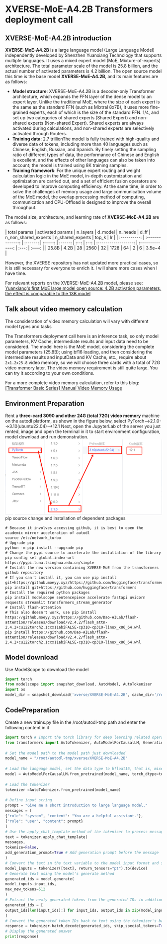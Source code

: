 # XVERSE-MoE-A4.2B Transformers deployment call
## XVERSE-MoE-A4.2B introduction
**XVERSE-MoE-A4.2B** is a large language model (Large Language Model) independently developed by Shenzhen Yuanxiang Technology that supports multiple languages. It uses a mixed expert model (MoE, Mixture-of-experts) architecture. The total parameter scale of the model is 25.8 billion, and the actual number of activated parameters is 4.2 billion. The open source model this time is the base model **XVERSE-MoE-A4.2B**, and its main features are as follows:

- **Model structure**: XVERSE-MoE-A4.2B is a decoder-only Transformer architecture, which expands the FFN layer of the dense model to an expert layer. Unlike the traditional MoE, where the size of each expert is the same as the standard FFN (such as Mixtral 8x7B), it uses more fine-grained experts, each of which is the size of the standard FFN. 1/4, and set up two categories of shared experts (Shared Expert) and non-shared experts (Non-shared Expert). Shared experts are always activated during calculations, and non-shared experts are selectively activated through Routers.
- **Training data**: 2.7 trillionThe model is fully trained with high-quality and diverse data of tokens, including more than 40 languages ​​such as Chinese, English, Russian, and Spanish. By finely setting the sampling ratio of different types of data, the performance of Chinese and English is excellent, and the effects of other languages ​​can also be taken into account; the model is trained using 8K training samples.
- **Training framework**: For the unique expert routing and weight calculation logic in the MoE model, in-depth customization and optimization are carried out, and a set of efficient fusion operators are developed to improve computing efficiency. At the same time, in order to solve the challenges of memory usage and large communication volume of the MoE model, the overlap processing method of computing, communication and CPU-Offload is designed to improve the overall throughput.

The model size, architecture, and learning rate of **XVERSE-MoE-A4.2B** are as follows:

| total params | activated params | n_layers | d_model | n_heads | d_ff | n_non_shared_experts | n_shared_experts | top_k | lr |
| :----------: | :--------------: | :------: | :-----: | :-----: | :--: | :--: | :------------------: | :--------------: | :---: | :----: |
| 25.8B | 4.2B | 28 | 2560 | 32 | 1728 | 64 | 2 | 6 | 3.5e−4 |

However, the XVERSE repository has not updated more practical cases, so it is still necessary for everyone to enrich it. I will share more cases when I have time.

For relevant reports on the XVERSE-MoE-A4.2B model, please see: [Yuanxiang's first MoE large model open source: 4.2B activation parameters, the effect is comparable to the 13B model](https://mp.weixin.qq.com/s/U_ihKmhRD6Xc0cZ8hMJ1SQ)

## Talk about video memory calculation
The consideration of video memory calculation will vary with different model types and tasks

The Transformers deployment call here is an inference task, so only model parameters, KV Cache, intermediate results and input data need to be considered. The model here is the MoE model, considering the complete model parameters (25.8B); using bf16 loading, and then considering the intermediate results and inputData and KV Cache, etc., require about `2x1.2x25.8` video memory, so we will choose three cards with a total of 72G video memory later. The video memory requirement is still quite large. You can try it according to your own conditions.

For a more complete video memory calculation, refer to this blog: [[Transformer Basic Series] Manual Video Memory Usage](https://zhuanlan.zhihu.com/p/648924115)
## Environment Preparation
Rent a **three-card 3090 and other 24G (total 72G) video memory** machine on the autodl platform, as shown in the figure below, select PyTorch-->2.1.0-->3.10(ubuntu22.04)-->12.1
Next, open the JupyterLab of the server you just rented, image and open the terminal in it to start environment configuration, model download and run demonstration. 
![Alt ​​text](images/1.png)
pip source change and installation of dependent packages
```shell
# Because it involves accessing github, it is best to open the academic mirror acceleration of autodl
source /etc/network_turbo
# Upgrade pip
python -m pip install --upgrade pip
# Change the pypi source to accelerate the installation of the library
pip config set global.index-url https://pypi.tuna.tsinghua.edu.cn/simple
# Install the new version containing XVERSE-MoE from the transformers github repository
# If you can't install it, you can use pip install git+https://github.moeyy.xyz/https://github.com/huggingface/transformers
pip install git+https://github.com/huggingface/transformers
# Install the required python packages
pip install modelscope sentencepiece accelerate fastapi uvicorn requests streamlit transformers_stream_generator
# Install flash-attention
# This also doesn't work, use pip install https://github.moeyy.xyz/https://github.com/Dao-AILab/flash-attention/releases/download/v2.4.2/flash_attn-2.4.2+cu122torch2.1cxx11abiFALSE-cp310-cp310-linux_x86_64.whl
pip install https://github.com/Dao-AILab/flash-attention/releases/download/v2.4.2/flash_attn-2.4.2+cu122torch2.1cxx11abiFALSE-cp310-cp310-linux_x86_64.whl
```
## Model download
Use ModelScope to download the model
```python
import torch
from modelscope import snapshot_download, AutoModel, AutoTokenizer
import os
model_dir = snapshot_download('xverse/XVERSE-MoE-A4.2B', cache_dir='/root/autodl-tmp', revision='master')
```
## CodePreparation
Create a new trains.py file in the /root/autodl-tmp path and enter the following content in it
```python
import torch # Import the torch library for deep learning related operations
from transformers import AutoTokenizer, AutoModelForCausalLM, GenerationConfig # The three classes are used to load the tokenizer, load the causal language model, and load the generation configuration respectively

# Set the model path to the model path just downloaded
model_name = "/root/autodl-tmp/xverse/XVERSE-MoE-A4.2B"

# Load the language model, set the data type to bfloat16, that is, mixed precision format to optimize performance and reduce video memory usage, and set the inference device to `auto` to automatically select the best device for inference. If there is no available GPU, it may fall back to the CPU
model = AutoModelForCausalLM.from_pretrained(model_name, torch_dtype=torch.bfloat16, device_map="auto")

# Load the tokenizer
tokenizer =AutoTokenizer.from_pretrained(model_name)

# Define input string
prompt = "Give me a short introduction to large language model."
messages = [
{"role": "system", "content": "You are a helpful assistant."},
{"role": "user", "content": prompt}
]
# Use the apply_chat_template method of the tokenizer to process messages and convert the format
text = tokenizer.apply_chat_template(
messages,
tokenize=False,
add_generation_prompt=True # Add generation prompt before the message
)
# Convert the text in the text variable to the model input format and specify that the returned tensor is a PyTorch tensor ("pt")
model_inputs = tokenizer([text], return_tensors="pt").to(device)
# Generate text using the model's generate method
generated_ids = model.generate(
model_inputs.input_ids,
max_new_tokens=512
)
# Extract the newly generated tokens from the generated IDs in addition to the original input
generated_ids = [
output_ids[len(input_ids):] for input_ids, output_ids in zip(model_inputs.input_ids, generated_ids)
]
# Convert the generated token IDs back to text using the tokenizer's batch_decode method
response = tokenizer.batch_decode(generated_ids, skip_special_tokens=True)[0]
# Display the generated answer
print(response)
```